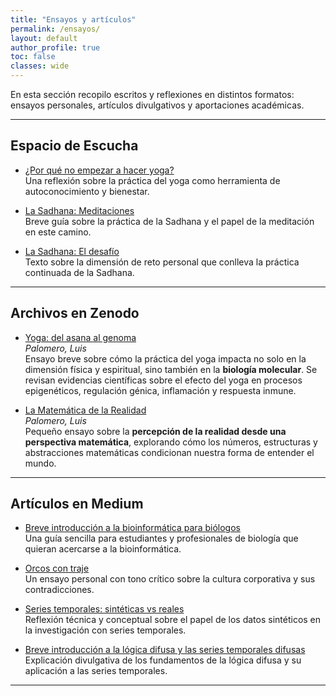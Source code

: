 ```yaml
---
title: "Ensayos y artículos"
permalink: /ensayos/
layout: default
author_profile: true
toc: false
classes: wide
---
```


En esta sección recopilo escritos y reflexiones en distintos formatos: ensayos personales, artículos divulgativos y aportaciones académicas.

---

## Espacio de Escucha
- [¿Por qué no empezar a hacer yoga?](https://espaciodeescucha.es/por-que-no-empezar-a-hacer-yoga/)  
  Una reflexión sobre la práctica del yoga como herramienta de autoconocimiento y bienestar.  

- [La Sadhana: Meditaciones](https://espaciodeescucha.es/la-sadhana-meditaciones/)  
  Breve guía sobre la práctica de la Sadhana y el papel de la meditación en este camino.  

- [La Sadhana: El desafío](https://espaciodeescucha.es/la-sadhana-el-desafio)  
  Texto sobre la dimensión de reto personal que conlleva la práctica continuada de la Sadhana.  

---

## Archivos en Zenodo
- [Yoga: del asana al genoma](https://zenodo.org/records/17087124)  
  *Palomero, Luis*  
  Ensayo breve sobre cómo la práctica del yoga impacta no solo en la dimensión física y espiritual, sino también en la **biología molecular**. Se revisan evidencias científicas sobre el efecto del yoga en procesos epigenéticos, regulación génica, inflamación y respuesta inmune.  

- [La Matemática de la Realidad](https://zenodo.org/records/14811936)  
  *Palomero, Luis*  
  Pequeño ensayo sobre la **percepción de la realidad desde una perspectiva matemática**, explorando cómo los números, estructuras y abstracciones matemáticas condicionan nuestra forma de entender el mundo.  

---

## Artículos en Medium
- [Breve introducción a la bioinformática para biólogos](https://medium.com/@luispalomero/breve-introducci%C3%B3n-a-la-bioinform%C3%A1tica-para-bi%C3%B3logos-777960e7e153)  
  Una guía sencilla para estudiantes y profesionales de biología que quieran acercarse a la bioinformática.  

- [Orcos con traje](https://medium.com/@luispalomero/orcos-con-traje-de86214ce7ff)  
  Un ensayo personal con tono crítico sobre la cultura corporativa y sus contradicciones.  

- [Series temporales: sintéticas vs reales](https://medium.com/@luispalomero/series-temporales-sint%C3%A9ticas-vs-reales-2498cc21da07)  
  Reflexión técnica y conceptual sobre el papel de los datos sintéticos en la investigación con series temporales.  

- [Breve introducción a la lógica difusa y las series temporales difusas](https://medium.com/@luispalomero/breve-introducci%C3%B3n-a-la-l%C3%B3gica-difusa-y-las-series-temporales-difusas-4cf8b523458b)  
  Explicación divulgativa de los fundamentos de la lógica difusa y su aplicación a las series temporales.  

---
